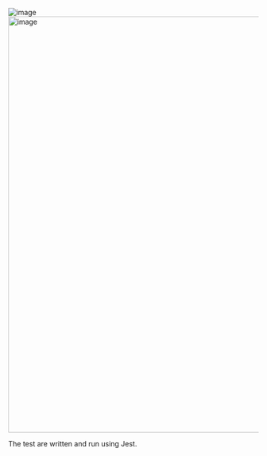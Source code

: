 ![image](https://github.com/user-attachments/assets/adc69f1e-ae6b-49f1-8b9c-2458b5b99dc7)
<img width="835" alt="image" src="https://github.com/user-attachments/assets/85ad144b-6e56-4c3a-80ee-0a29e2c618ca">


The test are written and run using Jest.
